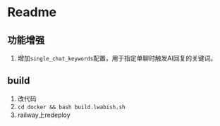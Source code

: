 # Readme

## 功能增强

1. 增加`single_chat_keywords`配置，用于指定单聊时触发AI回复的关键词。

## build

1. 改代码
2. `cd docker && bash build.lwabish.sh`
3. railway上redeploy
